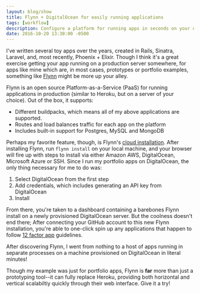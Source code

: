 ```yaml
---
layout: blog/show
title: Flynn + DigitalOcean for easily running applications
tags: [workflow]
description: Configure a platform for running apps in seconds on your own servers using Flynn
date: 2016-10-20 13:30:00 -0500
---
```


I've written several toy apps over the years, created in Rails, Sinatra,
Laravel, and, most recently, Phoenix + Elixir. Though I think it's a great
exercise getting your app running on a production server somewhere, for apps
like mine which are, in most cases, prototypes or portfolio examples, something
like [Flynn][flynn] might be more up your alley.

[flynn]: https://flynn.io

Flynn is an open source Platform-as-a-Service (PaaS) for running applications in
production (similar to Heroku, but on a server of your choice). Out of the box,
it supports:

- Different buildpacks, which means all of my above applications are supported.
- Routes and load balances traffic for each app on the platform
- Includes built-in support for Postgres, MySQL and MongoDB

Perhaps my favorite feature, though, is Flynn's [cloud installation][flynn-cloud].
After installing Flynn, run `flynn install` on your local machine, and your
browser will fire up with steps to install via either Amazon AWS, DigitalOcean,
Microsoft Azure or SSH. Since I run my portfolio apps on DigitalOcean, the only
thing necessary for me to do was:

[flynn-cloud]: https://flynn.io/docs/installation/cloud

1. Select DigitalOcean from the first step
2. Add credentials, which includes generating an API key from DigitalOcean
3. Install

From there, you're taken to a dashboard containing a barebones Flynn install on
a newly provisioned DigitalOcean server. But the coolness doesn't end there;
After connecting your GitHub account to this new Flynn installation, you're able
to one-click spin up any applications that happen to follow [12 factor
app][12-factor] guidelines.

[12-factor]: https://12factor.net

After discovering Flynn, I went from nothing to a host of apps running in
separate processes on a machine provisioned on DigitalOcean in literal minutes!

Though my example was just for portfolio apps, Flynn is **far** more than just a
prototyping tool--it can fully replace Heroku, providing both horizontal and
vertical scalabiltiy quickly through their web interface. Give it a try!

